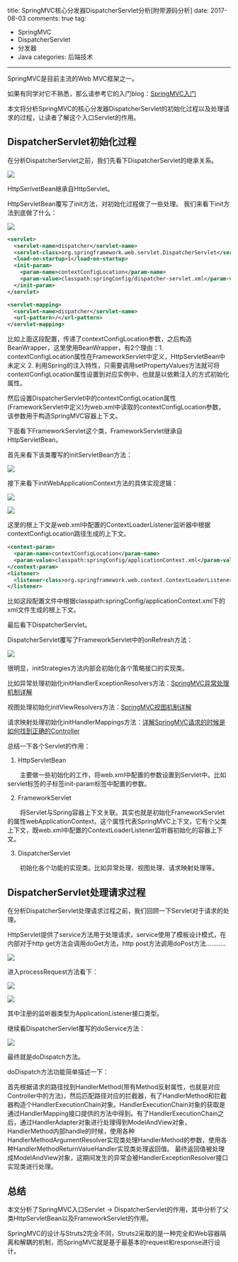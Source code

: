 title: SpringMVC核心分发器DispatcherServlet分析[附带源码分析]
date: 2017-08-03
comments: true
tag:
 - SpringMVC
 - DispatcherServlet
 - 分发器
 - Java
categories: 后端技术

----------
SpringMVC是目前主流的Web MVC框架之一。 

如果有同学对它不熟悉，那么请参考它的入门blog：[SpringMVC入门](https://blog.lyu3.com/springmvc%E5%85%A5%E9%97%A8/)

本文将分析SpringMVC的核心分发器DispatcherServlet的初始化过程以及处理请求的过程，让读者了解这个入口Servlet的作用。

## DispatcherServlet初始化过程

在分析DispatcherServlet之前，我们先看下DispatcherServlet的继承关系。

![](http://images.cnitblog.com/i/411512/201406/211846196141548.png)

HttpSerlvetBean继承自HttpServlet。

HttpServletBean覆写了init方法，对初始化过程做了一些处理。 我们来看下init方法到底做了什么：

![](http://images.cnitblog.com/i/411512/201406/212114575368722.png)

```xml
<servlet>
  <servlet-name>dispatcher</servlet-name>  
  <servlet-class>org.springframework.web.servlet.DispatcherServlet</servlet-class>  
  <load-on-startup>1</load-on-startup>  
  <init-param>
    <param-name>contextConfigLocation</param-name>  
    <param-value>classpath:springConfig/dispatcher-servlet.xml</param-value>  
  </init-param>
</servlet>

<servlet-mapping>
  <servlet-name>dispatcher</servlet-name>  
  <url-pattern>/</url-pattern>  
</servlet-mapping>
```

比如上面这段配置，传递了contextConfigLocation参数，之后构造BeanWrapper，这里使用BeanWrapper，有2个理由：1. contextConfigLocation属性在FrameworkServlet中定义，HttpServletBean中未定义       2. 利用Spring的注入特性，只需要调用setPropertyValues方法就可将contextConfigLocation属性设置到对应实例中，也就是以依赖注入的方式初始化属性。

然后设置DispatcherServlet中的contextConfigLocation属性(FrameworkServlet中定义)为web.xml中读取的contextConfigLocation参数，该参数用于构造SpringMVC容器上下文。

下面看下FrameworkServlet这个类，FrameworkServlet继承自HttpServletBean。

首先来看下该类覆写的initServletBean方法：

![](http://images.cnitblog.com/i/411512/201406/212209383794807.png)

接下来看下initWebApplicationContext方法的具体实现逻辑：

![](http://images.cnitblog.com/i/411512/201406/212326081612077.png)

![](http://images.cnitblog.com/i/411512/201406/212327354423842.png)

这里的根上下文是web.xml中配置的ContextLoaderListener监听器中根据contextConfigLocation路径生成的上下文。

```xml
<context-param>
  <param-name>contextConfigLocation</param-name>  
  <param-value>classpath:springConfig/applicationContext.xml</param-value>  
</context-param>
<listener>
  <listener-class>org.springframework.web.context.ContextLoaderListener</listener-class>  
</listener>
```
比如这段配置文件中根据classpath:springConfig/applicationContext.xml下的xml文件生成的根上下文。

最后看下DispatcherServlet。

DispatcherServlet覆写了FrameworkServlet中的onRefresh方法：

![](http://images.cnitblog.com/i/411512/201406/212342177865269.png)

很明显，initStrategies方法内部会初始化各个策略接口的实现类。

比如异常处理初始化initHandlerExceptionResolvers方法：[SpringMVC异常处理机制详解]()

视图处理初始化initViewResolvers方法：[SpringMVC视图机制详解]()

请求映射处理初始化initHandlerMappings方法：[详解SpringMVC请求的时候是如何找到正确的Controller]()

总结一下各个Servlet的作用：

1. HttpServletBean

　　主要做一些初始化的工作，将web.xml中配置的参数设置到Servlet中。比如servlet标签的子标签init-param标签中配置的参数。

2. FrameworkServlet

　　将Servlet与Spring容器上下文关联。其实也就是初始化FrameworkServlet的属性webApplicationContext，这个属性代表SpringMVC上下文，它有个父类上下文，既web.xml中配置的ContextLoaderListener监听器初始化的容器上下文。

3. DispatcherServlet 

　　初始化各个功能的实现类。比如异常处理、视图处理、请求映射处理等。

## DispatcherServlet处理请求过程

在分析DispatcherServlet处理请求过程之前，我们回顾一下Servlet对于请求的处理。

HttpServlet提供了service方法用于处理请求，service使用了模板设计模式，在内部对于http get方法会调用doGet方法，http post方法调用doPost方法...........

![](http://images.cnitblog.com/i/411512/201406/221139094426172.png)

进入processRequest方法看下：

![](http://images.cnitblog.com/i/411512/201406/221640205674770.png)

![](http://images.cnitblog.com/i/411512/201406/221640426453815.png)

其中注册的监听器类型为ApplicationListener接口类型。

继续看DispatcherServlet覆写的doService方法：

![](http://images.cnitblog.com/i/411512/201406/221743175988307.png)

最终就是doDispatch方法。

doDispatch方法功能简单描述一下：

首先根据请求的路径找到HandlerMethod(带有Method反射属性，也就是对应Controller中的方法)，然后匹配路径对应的拦截器，有了HandlerMethod和拦截器构造个HandlerExecutionChain对象。HandlerExecutionChain对象的获取是通过HandlerMapping接口提供的方法中得到。有了HandlerExecutionChain之后，通过HandlerAdapter对象进行处理得到ModelAndView对象，HandlerMethod内部handle的时候，使用各种HandlerMethodArgumentResolver实现类处理HandlerMethod的参数，使用各种HandlerMethodReturnValueHandler实现类处理返回值。 最终返回值被处理成ModelAndView对象，这期间发生的异常会被HandlerExceptionResolver接口实现类进行处理。

## 总结

本文分析了SpringMVC入口Servlet -> DispatcherServlet的作用，其中分析了父类HttpServletBean以及FrameworkServlet的作用。

SpringMVC的设计与Struts2完全不同，Struts2采取的是一种完全和Web容器隔离和解耦的机制，而SpringMVC就是基于最基本的request和response进行设计。